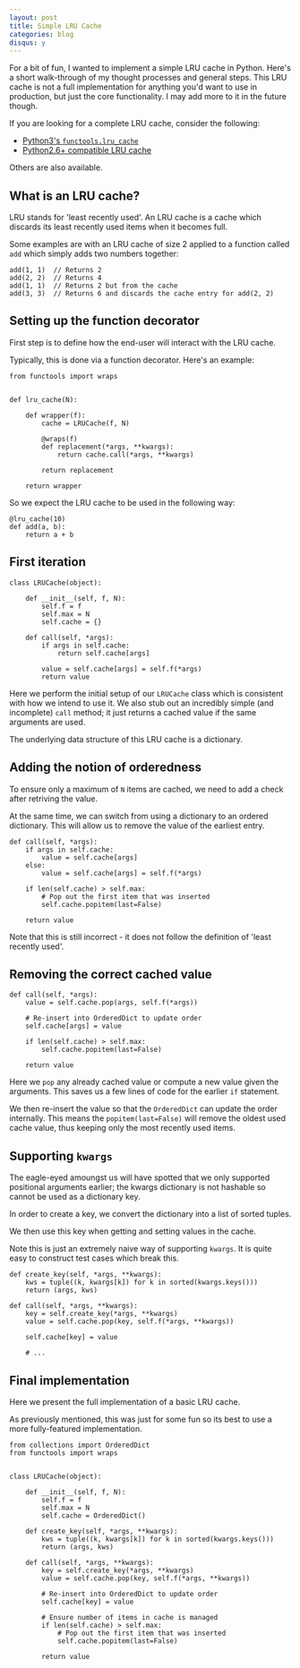 ```yaml
---
layout: post
title: Simple LRU Cache
categories: blog
disqus: y
---
```


For a bit of fun, I wanted to implement a simple LRU cache in Python. Here's a short walk-through of my thought processes and general steps.
This LRU cache is not a full implementation for anything you'd want to use in production, but just the core functionality.
I may add more to it in the future though.

If you are looking for a complete LRU cache, consider the following:

* [Python3's `functools.lru_cache`](https://docs.python.org/3/library/functools.html#functools.lru_cache)
* [Python2.6+ compatible LRU cache](https://github.com/jlhutch/pylru)

Others are also available.

## What is an LRU cache?

LRU stands for 'least recently used'. An LRU cache is a cache which discards its least recently used items when it becomes full.

Some examples are with an LRU cache of size 2 applied to a function called `add` which simply adds two numbers together:

<pre><code class="language-python">add(1, 1)  // Returns 2
add(2, 2)  // Returns 4
add(1, 1)  // Returns 2 but from the cache
add(3, 3)  // Returns 6 and discards the cache entry for add(2, 2)
</code></pre>

## Setting up the function decorator

First step is to define how the end-user will interact with the LRU cache.

Typically, this is done via a function decorator. Here's an example:

<pre><code class="language-python">from functools import wraps


def lru_cache(N):

    def wrapper(f):
        cache = LRUCache(f, N)

        @wraps(f)
        def replacement(*args, **kwargs):
            return cache.call(*args, **kwargs)

        return replacement

    return wrapper
</code></pre>

So we expect the LRU cache to be used in the following way:

<pre><code class="language-python">@lru_cache(10)
def add(a, b):
    return a + b
</code></pre>

## First iteration

<pre><code class="language-python">class LRUCache(object):

    def __init__(self, f, N):
        self.f = f
        self.max = N
        self.cache = {}

    def call(self, *args):
        if args in self.cache:
            return self.cache[args]

        value = self.cache[args] = self.f(*args)
        return value
</code></pre>

Here we perform the initial setup of our `LRUCache` class which is consistent with how we intend to use it.
We also stub out an incredibly simple (and incomplete) `call` method; it just returns a cached value if the same arguments are used.

The underlying data structure of this LRU cache is a dictionary.

## Adding the notion of orderedness

To ensure only a maximum of `N` items are cached, we need to add a check after retriving the value.

At the same time, we can switch from using a dictionary to an ordered dictionary. This will allow us to remove the value of the earliest entry.

<pre><code class="language-python">def call(self, *args):
    if args in self.cache:
        value = self.cache[args]
    else:
        value = self.cache[args] = self.f(*args)

    if len(self.cache) > self.max:
        # Pop out the first item that was inserted
        self.cache.popitem(last=False)

    return value
</code></pre>

Note that this is still incorrect - it does not follow the definition of 'least recently used'.

## Removing the correct cached value

<pre><code class="language-python">def call(self, *args):
    value = self.cache.pop(args, self.f(*args))

    # Re-insert into OrderedDict to update order
    self.cache[args] = value

    if len(self.cache) > self.max:
        self.cache.popitem(last=False)

    return value
</code></pre>

Here we `pop` any already cached value or compute a new value given the arguments. This saves us a few lines of code for the earlier `if` statement.

We then re-insert the value so that the `OrderedDict` can update the order internally. This means the `popitem(last=False)` will remove the oldest used cache value, thus keeping only the most recently used items.

## Supporting `kwargs`

The eagle-eyed amoungst us will have spotted that we only supported positional arguments earlier; the kwargs dictionary is not hashable so cannot be used as a dictionary key.

In order to create a key, we convert the dictionary into a list of sorted tuples.

We then use this key when getting and setting values in the cache.

Note this is just an extremely naive way of supporting `kwargs`. It is quite easy to construct test cases which break this.

<pre><code class="language-python">def create_key(self, *args, **kwargs):
    kws = tuple((k, kwargs[k]) for k in sorted(kwargs.keys()))
    return (args, kws)

def call(self, *args, **kwargs):
    key = self.create_key(*args, **kwargs)
    value = self.cache.pop(key, self.f(*args, **kwargs))

    self.cache[key] = value

    # ...
</code></pre>

## Final implementation

Here we present the full implementation of a basic LRU cache.

As previously mentioned, this was just for some fun so its best to use a more fully-featured implementation.

<pre><code class="language-python">from collections import OrderedDict
from functools import wraps


class LRUCache(object):

    def __init__(self, f, N):
        self.f = f
        self.max = N
        self.cache = OrderedDict()

    def create_key(self, *args, **kwargs):
        kws = tuple((k, kwargs[k]) for k in sorted(kwargs.keys()))
        return (args, kws)

    def call(self, *args, **kwargs):
        key = self.create_key(*args, **kwargs)
        value = self.cache.pop(key, self.f(*args, **kwargs))

        # Re-insert into OrderedDict to update order
        self.cache[key] = value

        # Ensure number of items in cache is managed
        if len(self.cache) > self.max:
            # Pop out the first item that was inserted
            self.cache.popitem(last=False)

        return value
</code></pre>
